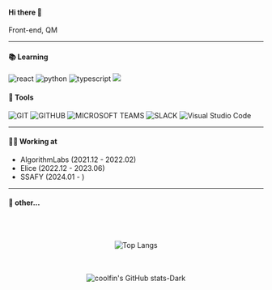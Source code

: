#### Hi there 👋

Front-end, QM

--- 
#### 📚 Learning 
![react](https://img.shields.io/badge/React-61DAFB?style=for-the-badge&logo=React&logoColor=white)
![python](https://img.shields.io/badge/Python-3776AB?style=for-the-badge&logo=Python&logoColor=white)
![typescript](https://img.shields.io/badge/Typescript-3178C6?style=for-the-badge&logo=Typescript&logoColor=white)
<img src="https://img.shields.io/badge/Tailwind CSS-06B6D4?style=for-the-badge&logo=Tailwind CSS&logoColor=white"/>

#### 👾 Tools
![GIT](https://img.shields.io/badge/Git-F05032?style=for-the-badge&logo=React&logoColor=white)
![GITHUB](https://img.shields.io/badge/Github-181717?style=for-the-badge&logo=React&logoColor=white) 
![MICROSOFT TEAMS](https://img.shields.io/badge/microsoftteams-6264A7?style=for-the-badge&logo=React&logoColor=white) 
![SLACK](https://img.shields.io/badge/slack-4A154B?style=for-the-badge&logo=React&logoColor=white) 
![Visual Studio Code](https://img.shields.io/badge/Visual%20Studio%20Code-007ACC.svg?&style=for-the-badge&logo=Visual%20Studio%20Code&logoColor=white)

--- 

#### 💪🏽 Working at
* AlgorithmLabs (2021.12 - 2022.02)
* Elice (2022.12 - 2023.06)
* SSAFY (2024.01 - )

---

#### 🤔 other...
<div align="center">
<br/><br/>
<!-- 
<div style="display:flex; align-items:center; padding: 0 24px">

![Solved.ac Profile](https://mazassumnida.wtf/api/v2/generate_badge?boj=sorlti6952)

</div> -->

![Top Langs](https://github-readme-stats.vercel.app/api/top-langs/?username=8ark-dev)  

<br/><br/>
![coolfin's GitHub stats-Dark](https://github-readme-stats.vercel.app/api?username=8ark-dev&show_icons=true&theme=dark#gh-dark-mode-only)


</div>



<!--
**8ark-dev/8ark-dev** is a ✨ _special_ ✨ repository because its `README.md` (this file) appears on your GitHub profile.

Here are some ideas to get you started:

- 🔭 I’m currently working on ...
- 🌱 I’m currently learning ...
- 👯 I’m looking to collaborate on ...
- 🤔 I’m looking for help with ...
- 💬 Ask me about ...
- 📫 How to reach me: ...
- 😄 Pronouns: ...
- ⚡ Fun fact: ...
-->
